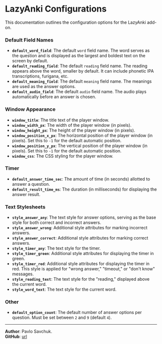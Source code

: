 # LazyAnki Configurations

This documentation outlines the configuration options for the LazyAnki add-on.

### Default Field Names

- **`default_word_field`**: The default `word` field name. The word serves as the question and is displayed as the largest and boldest text on the screen by default.  
- **`default_reading_field`**: The default `reading` field name. The reading appears above the word, smaller by default. It can include phonetic IPA transcriptions, furigana, etc.  
- **`default_meaning_field`**: The default `meaning` field name. The meanings are used as the answer options.  
- **`default_audio_field`**: The default `audio` field name. The audio plays automatically before an answer is chosen.  

### Window Appearance

- **`window_title`**: The title text of the player window.  
- **`window_width_px`**: The width of the player window (in pixels).  
- **`window_height_px`**: The height of the player window (in pixels).  
- **`window_position_x_px`**: The horizontal position of the player window (in pixels). Set this to `-1` for the default automatic position.  
- **`window_position_y_px`**: The vertical position of the player window (in pixels). Set this to `-1` for the default automatic position.  
- **`window_css`**: The CSS styling for the player window.  

### Timer

- **`default_answer_time_sec`**: The amount of time (in seconds) allotted to answer a question.  
- **`default_result_time_ms`**: The duration (in milliseconds) for displaying the answer result.  

### Text Stylesheets

- **`style_answer_any`**: The text style for answer options, serving as the base style for both correct and incorrect answers.  
- **`style_answer_wrong`**: Additional style attributes for marking incorrect answers.  
- **`style_answer_correct`**: Additional style attributes for marking correct answers.  
- **`style_timer_any`**: The text style for the timer.  
- **`style_timer_green`**: Additional style attributes for displaying the timer in green. 
- **`style_timer_red`**: Additional style attributes for displaying the timer in red. This style is applied for "wrong answer," "timeout," or "don't know" messages.  
- **`style_reading_text`**: The text style for the "reading," displayed above the current word.  
- **`style_word_text`**: The text style for the current word.  

### Other

- **`default_option_count`**: The default number of answer options per question. Must be set between `2` and `9` (default `4`).  

<hr>

**Author**: Pavlo Savchuk.<br>
**GitHub**: [url](https://...)